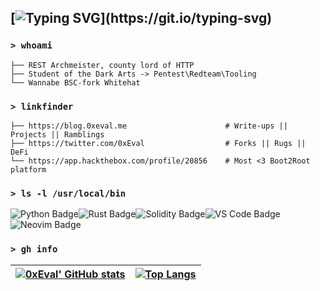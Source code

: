 ## [![Typing SVG](https://readme-typing-svg.herokuapp.com?font=Fira+Code&size=30&pause=1000&color=F70202&width=435&lines=Hello+there!)](https://git.io/typing-svg)

### `> whoami`

```
├── REST Archmeister, county lord of HTTP
├── Student of the Dark Arts -> Pentest\Redteam\Tooling
└── Wannabe BSC-fork Whitehat
```

### `> linkfinder`

```
├── https://blog.0xeval.me                      # Write-ups || Projects || Ramblings
├── https://twitter.com/0xEval                  # Forks || Rugs || DeFi
└── https://app.hackthebox.com/profile/20856    # Most <3 Boot2Root platform
```

### `> ls -l /usr/local/bin`
![Python Badge](https://img.shields.io/badge/Python-EFC656.svg?style=for-the-badge&logo=python&logoColor=black)![Rust Badge](https://img.shields.io/badge/rust-DD5527.svg?&style=for-the-badge&logo=rust&logoColor=white)![Solidity Badge](https://img.shields.io/badge/Solidity-1E1E1E?style=for-the-badge&logo=solidity&logoColor=white)![VS Code Badge](https://img.shields.io/badge/VSCode-5CA4E6?style=for-the-badge&logo=visual-studio-code&logoColor=white)![Neovim Badge](https://img.shields.io/badge/neovim-%2357A143.svg?&style=for-the-badge&logo=neovim&logoColor=white)

### `> gh info`

[![0xEval' GitHub stats](https://github-readme-stats.vercel.app/api?username=0xeval&show_icons=true&theme=dark&text_color=fff&border_color=79ff97&hide_title=true)](https://github.com/0xeval) | [![Top Langs](https://github-readme-stats.vercel.app/api/top-langs/?username=0xeval&theme=dark&text_color=fff&border_color=79ff97&layout=compact)](https://github.com/0xeval) 
| ----------- | ------------ |
